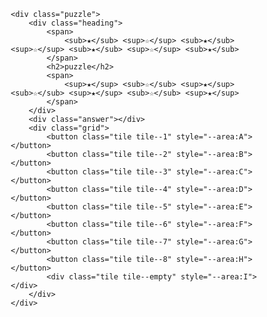 <!DOCTYPE html PUBLIC "-//W3C//DTD HTML 4.01 Transitional//EN" "http://www.w3.org/TR/html4/loose.dtd">
<html>
<head>
<script src="https://unpkg.com/animate-css-grid@1.4.0/dist/main.js"></script>
<meta http-equiv="Content-Type" content="text/html; charset=ISO-8859-1">
<title>PUZZLE</title>
<style>
* {
    box-sizing: border-box;
}

body {
    display: grid;
    place-items: center;
    height: 100vh;
    background: #111;
    color: #fefefe;
    font-family: 'Fontdiner Swanky', cursive;
    -webkit-font-smoothing: antialiased;
}

p {
    font-family: Helvetica, Arial, sans-serif;
}

.puzzle {
    background: linear-gradient(hsl(360, 98%, 36%), hsl(360, 92%, 42%)), url(https://www.toptal.com/designers/subtlepatterns/patterns/white_plaster.png);
    background-blend-mode: multiply;
    width: 90vw;
    max-width: 400px;
    box-shadow:
        0 .25em 1em 0 rgba(0,0,0,0.30),
        inset .25em .25em 1em 0 hsl(360, 88%, 72%),
        inset .15em .15em .2em 0 hsl(360, 88%, 72%),
        inset -.25em -.25em 1em 0 hsl(360, 88%, 22%),
        inset -.15em -.15em .2em 0 hsl(360, 88%, 2%);
    border-radius: 1.2em;
    padding: 1.4em;
    display: grid;
    grid-template-columns: repeat(3, 1fr);
    grid-gap: .5em;
    position: relative;
    overflow: hidden;
}

.puzzle::after {
    content: '';
    position: absolute;
    top: 0;
    left: 0;
    right: 0;
    height: 40%;
    transform: rotate(-15deg) scale(2);
    background: linear-gradient(rgba(255,255,255,0.05), rgba(255,255,255,0.12));
}

.puzzle > * {
    z-index: 1;
}

.grid {
    border: 2px solid hsl(360, 98%, 12%);
    grid-column-end: span 3;
    display: grid;
    grid-gap: 2px;
    grid-template-areas:
        "A B C"
        "D E F"
        "G H I";
    background: hsl(360, 98%, 12%);
    box-shadow:
        inset 0 0 2em 0 hsl(360, 98%, 2%);
}

.tile,
.answer {
    height: 0;
    padding-bottom: 100%;
    grid-area: var(--area, auto);
    border: none;
    background: url(https://source.unsplash.com/900x900/?christmas,holiday,festive);
    background-size: 300%;
}

.tile {
    cursor: pointer;
}

.tile--empty {
    cursor: auto;
}

.tile:focus {
    outline: 2px solid hsl(360, 98%, 42%);
}

.tile[disabled] {
    cursor: not-allowed;
}

.answer {
    grid-column-end: span 1;
    width: 100%;
    justify-self: flex-end;
    background-size: 100%;
    box-shadow:
        inset 0 0 0 .2em hsl(360, 90%, 26%);
}

.tile--empty { background: transparent; }
.tile--1 { background-position: top left; }
.tile--2 { background-position: top center; }
.tile--3 { background-position: top right; }
.tile--4 { background-position: center left; }
.tile--5 { background-position: center; }
.tile--6 { background-position: center right; }
.tile--7 { background-position: bottom left; }
.tile--8 { background-position: bottom center; }

h2 {
    margin: 0;
    font-size: 1.8em;
}

.heading span {
    font-size: 1em;
    line-height: 2.4em;
}

.heading {
    align-self: center;
    grid-column-end: span 2;
    text-align: center;
    text-shadow: 0 -1px 0 hsl(360, 90%, 26%);
    transform: skew(-10deg) rotate(-6deg);
}

@keyframes popIn {
    from {
        opacity: 0;
        pointer-events: none;
        visibility: hidden;
        transform: scale(0.6);
        transition: opacity, scale, 600ms cubic-bezier(0.68, -0.55, 0.265, 1.55);
    }
}

p {
    padding: 0 1em;
    text-align: center;
}

a {
    color: white;
}
</style>
</head>
<body>

	<div class="puzzle">
		<div class="heading">
			<span>
				<sub>★</sub> <sup>☆</sup> <sub>★</sub> <sup>☆</sup> <sub>★</sub> <sup>☆</sup> <sub>★</sub>
			</span>
			<h2>puzzle</h2>
			<span>
				<sup>★</sup> <sub>☆</sub> <sup>★</sup> <sub>☆</sub> <sup>★</sup> <sub>☆</sub> <sup>★</sup>
			</span>
		</div>
		<div class="answer"></div>
		<div class="grid">
			<button class="tile tile--1" style="--area:A"></button>
			<button class="tile tile--2" style="--area:B"></button>
			<button class="tile tile--3" style="--area:C"></button>
			<button class="tile tile--4" style="--area:D"></button>
			<button class="tile tile--5" style="--area:E"></button>
			<button class="tile tile--6" style="--area:F"></button>
			<button class="tile tile--7" style="--area:G"></button>
			<button class="tile tile--8" style="--area:H"></button>
			<div class="tile tile--empty" style="--area:I"></div>
		</div>
	</div>

<script>
 // Initiate CSS Grid animation tool
const grid = document.querySelector(".grid");
const { forceGridAnimation } = animateCSSGrid.wrapGrid(grid);

// Get all the tiles and the empty tile
const tiles = Array.from(document.querySelectorAll(".tile"));
const emptyTile = document.querySelector(".tile--empty");

// Get congratulations heading
const heading = document.querySelector(".heading");

// A key / value store of what areas to "unlock"
const areaKeys = {
	A: ["B", "D"],
	B: ["A", "C", "E"],
	C: ["B", "F"],
	D: ["A", "E", "G"],
	E: ["B", "D", "F", "H"],
	F: ["C", "E", "I"],
	G: ["D", "H"],
	H: ["E", "G", "I"],
	I: ["F", "H"]
};

// Add click listener to all tiles
tiles.map(tile => {
	tile.addEventListener("click", event => {
		// Grab the grid area set on the clicked tile and empty tile
		const tileArea = tile.style.getPropertyValue("--area");
		const emptyTileArea = emptyTile.style.getPropertyValue("--area");

		// Swap the empty tile with the clicked tile
		emptyTile.style.setProperty("--area", tileArea);
		tile.style.setProperty("--area", emptyTileArea);

		// Animate the tiles
		forceGridAnimation();

		// Unlock and lock tiles
		unlockTiles(tileArea);
	});
});

// Unlock or lock tiles based on empty tile position
const unlockTiles = currentTileArea => {
	
	// Cycle through all the tiles and check which should be disabled and enabled
	tiles.map(tile => {
		const tileArea = tile.style.getPropertyValue("--area");

		// Check if that areaKey has the tiles area in it's values
		// .trim() is needed because the animation lib formats the styles attribute
		if (areaKeys[currentTileArea.trim()].includes(tileArea.trim())) {
			tile.disabled = false;
		} else {
			tile.disabled = true;
		}
	});

	// Check if the tiles are in the right order
	isComplete(tiles);
};


const isComplete = tiles => {
	
	// Get all the current tile area values
	const currentTilesString = tiles
		.map(tile => tile.style.getPropertyValue("--area").trim())
		.toString();

	// Compare the current tiles with the areaKeys keys
	if (currentTilesString == Object.keys(areaKeys).toString()) {
		heading.children[1].innerHTML = "You win!";
		heading.style = `
			animation: popIn .3s cubic-bezier(0.68, -0.55, 0.265, 1.55);
		`;
	}
};


// Inversion calculator
const inversionCount = array => {
	
	// Using the reduce function to run through all items in the array
	// Each item in the array is checked against everything before it
	// This will return a new array with each intance of an item appearing before it's original predecessor
	return array.reduce((accumulator, current, index, array) => {
		return array
			.slice(index)
			.filter(item => {
				return item < current;
			})
			.map(item => {
				return [current, item];
			})
			.concat(accumulator);
	}, []).length;
};


// Randomise tiles
const shuffledKeys = keys => Object.keys(keys).sort(() => .5 - Math.random());

setTimeout(() => {

	// Begin with our in order area keys
	let startingAreas = Object.keys(areaKeys);
		
	// Use the inversion function to check if the keys will be solveable or not shuffled
	// Shuffle the keys until they are solvable
	while (inversionCount(startingAreas) % 2 == 1 || inversionCount(startingAreas) == 0) {
		startingAreas = shuffledKeys(areaKeys);
	}	

	// Apply shuffled areas
	tiles.map((tile, index) => {
		tile.style.setProperty("--area", startingAreas[index]);
	});

	// Initial shuffle animation
	forceGridAnimation();

	// Unlock and lock tiles
	unlockTiles(emptyTile.style.getPropertyValue("--area"));
}, 2000);

</script>
</body>
</html>
